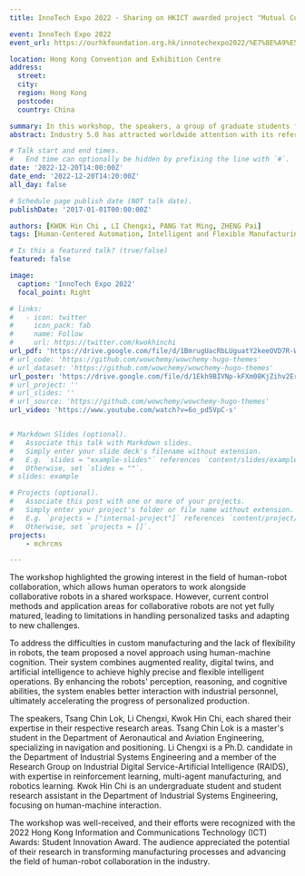 ```yaml
---
title: InnoTech Expo 2022 - Sharing on HKICT awarded project "Mutual Cognitive Human-Robot Collaborative Manufacturing System"

event: InnoTech Expo 2022
event_url: https://ourhkfoundation.org.hk/innotechexpo2022/%E7%8E%A9%E5%91%B3%E7%A7%91%E6%99%AE/%E5%9F%BA%E6%96%BC%E4%BA%BA%E6%A9%9F%E4%BA%92%E8%AA%8D%E7%9F%A5%E7%9A%84%E6%A9%9F%E6%A2%B0%E4%BA%BA%E5%8D%94%E4%BD%9C%E8%A3%BD%E9%80%A0%E7%B3%BB%E7%B5%B1-12%E6%9C%8820%E6%97%A5-%E6%98%9F%E6%9C%9F%E4%BA%8C?value=fun&type=Innovation

location: Hong Kong Convention and Exhibition Centre
address:
  street: 
  city: 
  region: Hong Kong
  postcode: 
  country: China

summary: In this workshop, the speakers, a group of graduate students from Hong Kong Polytechnic University, presented their innovative research on a Mutual Cognitive Human-Robot Collaborative Manufacturing System. This system explores the concept of Industrial 5.0, focusing on human-robot collaborative work environments to improve manufacturing and assembly tasks in smart factories.
abstract: Industry 5.0 has attracted worldwide attention with its reference to the human-machine collaborative work model, which allows human operators and collaborative robots to perform a variety of manufacturing and assembly tasks in a shared workspace, and is widely used in the smart factory. However, the control methods and application areas of collaborative robots are still immature, and the robots lack the ability to adapt to new tasks in response to personalized tasks. In order to solve the difficulties of customized production and the lack of robot flexibility, a team of students from Polytechnic University proposes a human-machine cognitive robotic collaborative manufacturing system to improve the efficiency of the collaboration between the two parties. The system combines artificial intelligence with augmented reality and digital augmentation technologies to achieve highly detailed and flexible intelligent operations. The system enables robots to significantly improve their perception, reasoning, and cognitive abilities, so that they can better interact with industrial personnel and accelerate the progress of personalized production.

# Talk start and end times.
#   End time can optionally be hidden by prefixing the line with `#`.
date: '2022-12-20T14:00:00Z'
date_end: '2022-12-20T14:20:00Z'
all_day: false

# Schedule page publish date (NOT talk date).
publishDate: '2017-01-01T00:00:00Z'

authors: [KWOK Hin Chi , LI Chengxi, PANG Yat Ming, ZHENG Pai]
tags: [Human-Centered Automation, Intelligent and Flexible Manufacturing, Learning and Adaptive Systems]

# Is this a featured talk? (true/false)
featured: false

image:
  caption: 'InnoTech Expo 2022'
  focal_point: Right

# links:
#   - icon: twitter
#     icon_pack: fab
#     name: Follow
#     url: https://twitter.com/kwokhinchi
url_pdf: 'https://drive.google.com/file/d/1BmrugUacRbLUguatY2keeOVD7R-WDpI9/view?usp=sharing'
# url_code: 'https://github.com/wowchemy/wowchemy-hugo-themes'
# url_dataset: 'https://github.com/wowchemy/wowchemy-hugo-themes'
url_poster: 'https://drive.google.com/file/d/1Ekh9BIVNp-kFXm08KjZihv2Er1D4_Hl1/view?usp=sharing'
# url_project: ''
# url_slides: ''
# url_source: 'https://github.com/wowchemy/wowchemy-hugo-themes'
url_video: 'https://www.youtube.com/watch?v=6o_pd5VpC-s'


# Markdown Slides (optional).
#   Associate this talk with Markdown slides.
#   Simply enter your slide deck's filename without extension.
#   E.g. `slides = "example-slides"` references `content/slides/example-slides.md`.
#   Otherwise, set `slides = ""`.
# slides: example

# Projects (optional).
#   Associate this post with one or more of your projects.
#   Simply enter your project's folder or file name without extension.
#   E.g. `projects = ["internal-project"]` references `content/project/deep-learning/index.md`.
#   Otherwise, set `projects = []`.
projects: 
    - mchrcms

---
```



The workshop highlighted the growing interest in the field of human-robot collaboration, which allows human operators to work alongside collaborative robots in a shared workspace. However, current control methods and application areas for collaborative robots are not yet fully matured, leading to limitations in handling personalized tasks and adapting to new challenges.

To address the difficulties in custom manufacturing and the lack of flexibility in robots, the team proposed a novel approach using human-machine cognition. Their system combines augmented reality, digital twins, and artificial intelligence to achieve highly precise and flexible intelligent operations. By enhancing the robots' perception, reasoning, and cognitive abilities, the system enables better interaction with industrial personnel, ultimately accelerating the progress of personalized production.

The speakers, Tsang Chin Lok, Li Chengxi, Kwok Hin Chi, each shared their expertise in their respective research areas. Tsang Chin Lok is a master's student in the Department of Aeronautical and Aviation Engineering, specializing in navigation and positioning. Li Chengxi is a Ph.D. candidate in the Department of Industrial Systems Engineering and a member of the Research Group on Industrial Digital Service-Artificial Intelligence (RAIDS), with expertise in reinforcement learning, multi-agent manufacturing, and robotics learning. Kwok Hin Chi is an undergraduate student and student research assistant in the Department of Industrial Systems Engineering, focusing on human-machine interaction.

The workshop was well-received, and their efforts were recognized with the 2022 Hong Kong Information and Communications Technology (ICT) Awards: Student Innovation Award. The audience appreciated the potential of their research in transforming manufacturing processes and advancing the field of human-robot collaboration in the industry.
